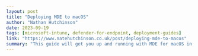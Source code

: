 ```yaml
---
layout: post
title: "Deploying MDE to macOS"
author: "Nathan Hutchinson"
date: 2023-09-19
tags: [microsoft-intune, defender-for-endpoint, deployment-guides]
link: "https://www.natehutchinson.co.uk/post/deploying-mde-to-macos"
summary: "This guide will get you up and running with MDE for macOS in no time."
---
```

